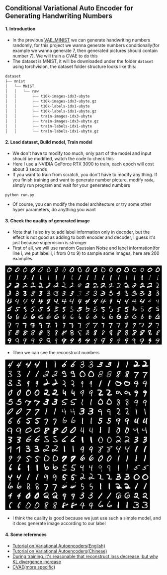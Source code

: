 ## Conditional Variational Auto Encoder for Generating Handwriting Numbers

#### 1. Introduction
- In the previous [VAE_MINIST](../VAE_MNIST) we can generate handwriting numbers randomly, for this project we wanna generate numbers conditionally(for example we wanna generate 7, then generated pictures should contain number 7). We will train a CVAE to do this
- The dataset is MNIST, it will be downloaded under the folder `dataset` using torchvision, the dataset folder structure looks like this:
```text
dataset
├── mnist
│   └── MNIST
│   │   └── raw
│   │       ├── t10k-images-idx3-ubyte
│   │       ├── t10k-images-idx3-ubyte.gz
│   │       ├── t10k-labels-idx1-ubyte
│   │       ├── t10k-labels-idx1-ubyte.gz
│   │       ├── train-images-idx3-ubyte
│   │       ├── train-images-idx3-ubyte.gz
│   │       ├── train-labels-idx1-ubyte
│   │       └── train-labels-idx1-ubyte.gz
```

#### 2. Load dataset, Build model, Train model
- We don't have to modify too much, only part of the model and input should be modified, watch the code to check this
- Here I use a NVIDIA GeForce RTX 3090 to train, each epoch will cost about 3 seconds
- If you want to train from scratch, you don't have to modify any thing. If you finish training and want to generate number picture, modify `mode`, simply run program and wait for your generated numbers
```shell
python run.py
```
- Of course, you can modify the model architecture or try some other hyper parameters, do anything you want

#### 3. Check the quality of generated image
- Note that I also try to add label information only in decoder, but the effect is not good as adding to both encoder and decoder, I guess it's just because supervision is stronger
- First of all, we will use random Gaussian Noise and label information(for line i, we put label i, i from 0 to 9) to sample some images, here are 200 examples

![sample numbers](gen/sample.png)

- Then we can see the reconstruct numbers

![](gen/reconstruct.png)

- I think the quality is good because we just use such a simple model, and it does generate image according to our label

#### 4. Some references
- [Tutorial on Variational Autoencoders(English)](https://arxiv.org/pdf/1606.05908.pdf)
- [Tutorial on Variational Autoencoders(Chinese)](https://zhuanlan.zhihu.com/p/348498294)
- [During training, it's reasonable that reconstruct loss decrease, but why KL divergence increase](https://www.cnblogs.com/BlueBlueSea/p/13149464.html)
- [CVAE(more specific)](https://zhuanlan.zhihu.com/p/611498730)